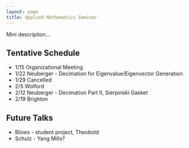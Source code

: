 ```yaml
---
layout: page
title: Applied Mathematics Seminar
---
```


Mini description...

## Tentative Schedule ##

- 1/15 Organizational Meeting
- 1/22 Neuberger - Decimation for Eigenvalue/Eigenvector Generation
- 1/29 Cancelled
- 2/5 Wolford
- 2/12 Neuberger - Decimation Part II, Sierpinski Gasket
- 2/19 Brighton

## Future Talks ##

- Blows - student project, Theobold
- Schulz - Yang Mills?  